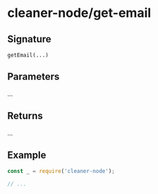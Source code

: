 # cleaner-node/get-email

## Signature

`getEmail(...)`

## Parameters

...

## Returns

...

## Example

```javascript
const _ = require('cleaner-node');

// ...
```

